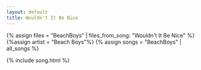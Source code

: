 ```yaml
---
layout: default
title: Wouldn't It Be Nice
---
```


{% assign files = "BeachBoys" | files_from_song: "Wouldn't It Be Nice" %}
{%assign artist = "Beach Boys"%}
{% assign songs = "BeachBoys" | all_songs %}

 
{% include song.html %}
